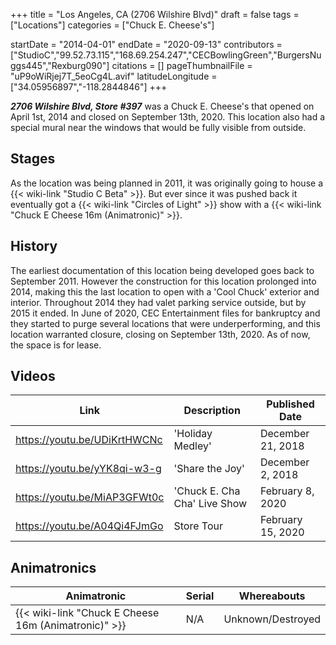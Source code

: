 +++
title = "Los Angeles, CA (2706 Wilshire Blvd)"
draft = false
tags = ["Locations"]
categories = ["Chuck E. Cheese's"]


startDate = "2014-04-01"
endDate = "2020-09-13"
contributors = ["StudioC","99.52.73.115","168.69.254.247","CECBowlingGreen","BurgersNuggs445","Rexburg090"]
citations = []
pageThumbnailFile = "uP9oWiRjej7T_5eoCg4L.avif"
latitudeLongitude = ["34.05956897","-118.2844846"]
+++

***2706 Wilshire Blvd, Store #397*** was a Chuck E. Cheese's that opened on April 1st, 2014 and closed on September 13th, 2020. This location also had a special mural near the windows that would be fully visible from outside.

## Stages

As the location was being planned in 2011, it was originally going to house a {{< wiki-link "Studio C Beta" >}}. But ever since it was pushed back it eventually got a {{< wiki-link "Circles of Light" >}} show with a {{< wiki-link "Chuck E Cheese 16m (Animatronic)" >}}.

## History

The earliest documentation of this location being developed goes back to September 2011. However the construction for this location prolonged into 2014, making this the last location to open with a 'Cool Chuck' exterior and interior. Throughout 2014 they had valet parking service outside, but by 2015 it ended. In June of 2020, CEC Entertainment files for bankruptcy and they started to purge several locations that were underperforming, and this location warranted closure, closing on September 13th, 2020. As of now, the space is for lease.

## Videos

| Link                         | Description                  | Published Date    |
|------------------------------|------------------------------|-------------------|
| https://youtu.be/UDiKrtHWCNc | 'Holiday Medley'             | December 21, 2018 |
| https://youtu.be/yYK8qi-w3-g | 'Share the Joy'              | December 2, 2018  |
| https://youtu.be/MiAP3GFWt0c | 'Chuck E. Cha Cha' Live Show | February 8, 2020  |
| https://youtu.be/A04Qi4FJmGo | Store Tour                   | February 15, 2020 |

## Animatronics

| Animatronic                                                | Serial | Whereabouts       |
|------------------------------------------------------------|--------|-------------------|
| {{< wiki-link "Chuck E Cheese 16m (Animatronic)" >}} | N/A    | Unknown/Destroyed |